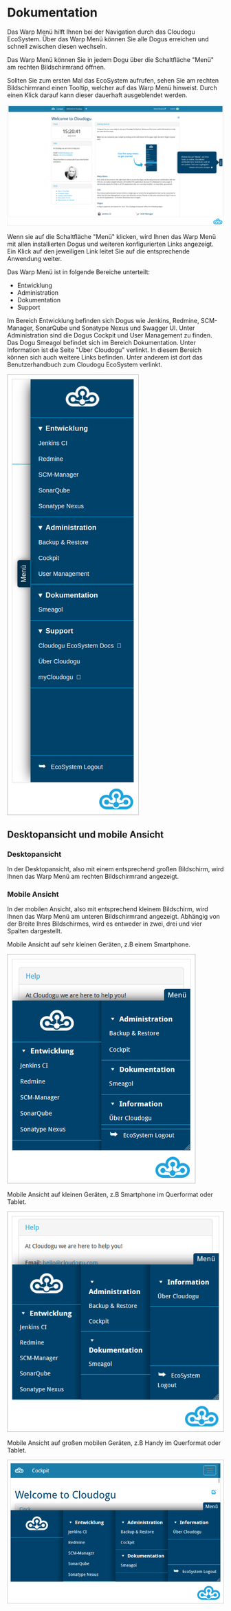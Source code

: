 # Dokumentation

Das Warp Menü hilft Ihnen bei der Navigation durch das Cloudogu EcoSystem. Über das Warp Menü können Sie alle  Dogus erreichen und schnell zwischen diesen wechseln.

Das Warp Menü können Sie in jedem Dogu über die Schaltfläche "Menü" am rechten Bildschirmrand öffnen.

Sollten Sie zum ersten Mal das EcoSystem aufrufen, sehen Sie am rechten Bildschirmrand einen Tooltip, welcher auf das Warp Menü hinweist.
Durch einen Klick darauf kann dieser dauerhaft ausgeblendet werden.

![Warp Menü Platzierung](figures/warp-menu/WarpMenuFirstView.png)

Wenn sie auf die Schaltfläche "Menü" klicken, wird Ihnen das Warp Menü mit allen installierten Dogus und weiteren konfigurierten
Links angezeigt. Ein Klick auf den jeweiligen Link leitet Sie auf die entsprechende Anwendung weiter.

Das Warp Menü ist in folgende Bereiche unterteilt:

* Entwicklung
* Administration
* Dokumentation
* Support

Im Bereich Entwicklung befinden sich Dogus wie Jenkins, Redmine, SCM-Manager, SonarQube und Sonatype Nexus und Swagger UI. Unter Administration sind die Dogus Cockpit und User Management zu finden. Das Dogu Smeagol befindet sich im Bereich Dokumentation. Unter Information ist die Seite "Über Cloudogu" verlinkt. In diesem Bereich können sich auch weitere Links befinden. Unter anderem ist dort das Benutzerhandbuch zum Cloudogu EcoSystem verlinkt.

![Warp Menü Tools](figures/warp-menu/WarpMenuFocus_de.png)


## Desktopansicht und mobile Ansicht

### Desktopansicht

In der Desktopansicht, also mit einem entsprechend großen Bildschirm, wird Ihnen das Warp Menü am rechten Bildschirmrand angezeigt.

### Mobile Ansicht

In der mobilen Ansicht, also mit entsprechend kleinem Bildschirm, wird Ihnen das Warp Menü am unteren Bildschirmrand angezeigt.
Abhängig von der Breite Ihres Bildschirmes, wird es entweder in zwei, drei und vier Spalten dargestellt.


Mobile Ansicht auf sehr kleinen Geräten, z.B einem Smartphone.

![Warp Menü zwei Spalten: mobil](figures/warp-menu/WarpMenuTwoColumns.png)


Mobile Ansicht auf kleinen Geräten, z.B Smartphone im Querformat oder Tablet.

![Warp Menü drei Spalten: mobil](figures/warp-menu/WarpMenuThreeColumns.png)

Mobile Ansicht auf großen mobilen Geräten, z.B Handy im Querformat oder Tablet.

![Warp Menü vier Spalten: mobil](figures/warp-menu/WarpMenuFourColumns.png)
